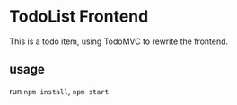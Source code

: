 # TodoList Frontend

This is a todo item, using TodoMVC to rewrite the frontend.

## usage

run `npm install`, `npm start`

